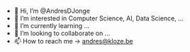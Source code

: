 - 👋 Hi, I’m @AndresDJonge
- 👀 I’m interested in Computer Science, AI, Data Science, ...
- 🌱 I’m currently learning ...
- 💞️ I’m looking to collaborate on ...
- 📫 How to reach me -> andres@kloze.be

<!---
AndresDJonge/AndresDJonge is a ✨ special ✨ repository because its `README.md` (this file) appears on your GitHub profile.
You can click the Preview link to take a look at your changes.
--->

